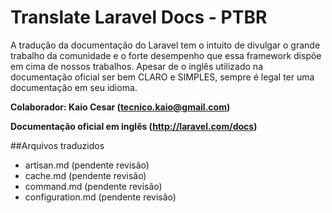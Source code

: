 ﻿# Translate Laravel Docs - PTBR

 A tradução da documentação do Laravel tem o intuito de divulgar o grande trabalho da comunidade e o forte desempenho que 
 essa framework dispõe em cima de nossos trabalhos. Apesar de o inglês utilizado na  documentação oficial ser bem CLARO e SIMPLES, sempre é legal ter uma documentação em seu idioma.

**Colaborador: Kaio Cesar (tecnico.kaio@gmail.com)**

**Documentação oficial em inglês (http://laravel.com/docs)**

##Arquivos traduzidos
- artisan.md (pendente revisão)
- cache.md (pendente revisão)
- command.md (pendente revisão)
- configuration.md (pendente revisão)
